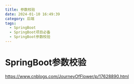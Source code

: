 ```yaml
---
title: 参数校验
date: 2024-01-10 16:49:39
category: 后端
tags:
  - SpringBoot
  - SpringBoot项目必备
  - SpringBoot参数校验
---
```

# SpringBoot参数校验
https://www.cnblogs.com/JourneyOfFlower/p/17628890.html

